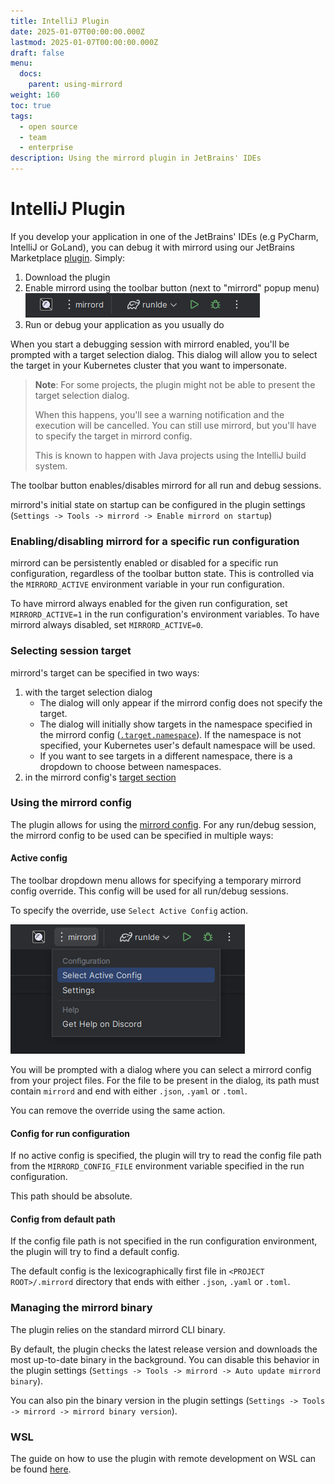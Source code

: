 ```yaml
---
title: IntelliJ Plugin
date: 2025-01-07T00:00:00.000Z
lastmod: 2025-01-07T00:00:00.000Z
draft: false
menu:
  docs:
    parent: using-mirrord
weight: 160
toc: true
tags:
  - open source
  - team
  - enterprise
description: Using the mirrord plugin in JetBrains' IDEs
---
```


# IntelliJ Plugin

If you develop your application in one of the JetBrains' IDEs (e.g PyCharm, IntelliJ or GoLand), you can debug it with mirrord using our JetBrains Marketplace [plugin](https://plugins.jetbrains.com/plugin/19772-mirrord). Simply:

1. Download the plugin
2. Enable mirrord using the toolbar button (next to "mirrord" popup menu) ![Select Active Config action](intellij-plugin/images/enabler.png)
3. Run or debug your application as you usually do

When you start a debugging session with mirrord enabled, you'll be prompted with a target selection dialog. This dialog will allow you to select the target in your Kubernetes cluster that you want to impersonate.

> **Note**: For some projects, the plugin might not be able to present the target selection dialog.
>
> When this happens, you'll see a warning notification and the execution will be cancelled. You can still use mirrord, but you'll have to specify the target in mirrord config.
>
> This is known to happen with Java projects using the IntelliJ build system.

The toolbar button enables/disables mirrord for all run and debug sessions.

mirrord's initial state on startup can be configured in the plugin settings (`Settings -> Tools -> mirrord -> Enable mirrord on startup`)

### Enabling/disabling mirrord for a specific run configuration

mirrord can be persistently enabled or disabled for a specific run configuration, regardless of the toolbar button state. This is controlled via the `MIRRORD_ACTIVE` environment variable in your run configuration.

To have mirrord always enabled for the given run configuration, set `MIRRORD_ACTIVE=1` in the run configuration's environment variables. To have mirrord always disabled, set `MIRRORD_ACTIVE=0`.

### Selecting session target

mirrord's target can be specified in two ways:

1. with the target selection dialog
   * The dialog will only appear if the mirrord config does not specify the target.
   * The dialog will initially show targets in the namespace specified in the mirrord config ([`.target.namespace`](https://github.com/RinkiyaKeDad/gitbook-mirrord-docs/blob/main/reference/configuration/README.md#target-namespace)). If the namespace is not specified, your Kubernetes user's default namespace will be used.
   * If you want to see targets in a different namespace, there is a dropdown to choose between namespaces.
2. in the mirrord config's [target section](https://github.com/RinkiyaKeDad/gitbook-mirrord-docs/blob/main/reference/configuration/README.md#root-target)

### Using the mirrord config

The plugin allows for using the [mirrord config](https://github.com/RinkiyaKeDad/gitbook-mirrord-docs/blob/main/reference/configuration/README.md). For any run/debug session, the mirrord config to be used can be specified in multiple ways:

#### Active config

The toolbar dropdown menu allows for specifying a temporary mirrord config override. This config will be used for all run/debug sessions.

To specify the override, use `Select Active Config` action.

![Select Active Config action](intellij-plugin/images/select-active-config.png)

You will be prompted with a dialog where you can select a mirrord config from your project files. For the file to be present in the dialog, its path must contain `mirrord` and end with either `.json`, `.yaml` or `.toml`.

You can remove the override using the same action.

#### Config for run configuration

If no active config is specified, the plugin will try to read the config file path from the `MIRRORD_CONFIG_FILE` environment variable specified in the run configuration.

This path should be absolute.

#### Config from default path

If the config file path is not specified in the run configuration environment, the plugin will try to find a default config.

The default config is the lexicographically first file in `<PROJECT ROOT>/.mirrord` directory that ends with either `.json`, `.yaml` or `.toml`.

### Managing the mirrord binary

The plugin relies on the standard mirrord CLI binary.

By default, the plugin checks the latest release version and downloads the most up-to-date binary in the background. You can disable this behavior in the plugin settings (`Settings -> Tools -> mirrord -> Auto update mirrord binary`).

You can also pin the binary version in the plugin settings (`Settings -> Tools -> mirrord -> mirrord binary version`).

### WSL

The guide on how to use the plugin with remote development on WSL can be found [here](https://github.com/RinkiyaKeDad/gitbook-mirrord-docs/blob/main/using-mirrord/wsl/README.md#root-project-intellij).
